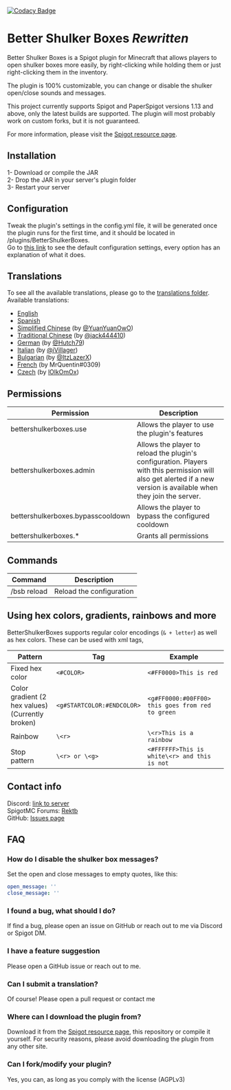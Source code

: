 [![Codacy Badge](https://app.codacy.com/project/badge/Grade/527a4c96fc3b4d3b8298769bce48071d)](https://www.codacy.com/gh/lMartin3/BetterShulkerBoxesRewritten/dashboard?utm_source=github.com&amp;utm_medium=referral&amp;utm_content=lMartin3/BetterShulkerBoxesRewritten&amp;utm_campaign=Badge_Grade)
# Better Shulker Boxes _Rewritten_
Better Shulker Boxes is a Spigot plugin for Minecraft that allows
players to open shulker boxes more easily, by right-clicking while holding them
or just right-clicking them in the inventory.

The plugin is 100% customizable, you can change or disable the
shulker open/close sounds and messages.

This project currently supports Spigot and PaperSpigot versions 1.13 and above,
only the latest builds are supported. The plugin will most probably work on custom forks,
but it is not guaranteed.

For more information, please visit the [Spigot resource page](https://www.spigotmc.org/resources/bsb-better-shulker-boxes-1-12-1-16.58837/).

## Installation
1- Download or compile the JAR<br>
2- Drop the JAR in your server's plugin folder<br>
3- Restart your server<br>

## Configuration
Tweak the plugin's settings in the config.yml file, it will be generated
once the plugin runs for the first time, and it should be located in /plugins/BetterShulkerBoxes.<br>
Go to [this link](https://github.com/lMartin3/BetterShulkerBoxesRewritten/blob/master/src/main/resources/config.yml)
to see the default configuration settings, every option has an explanation of what it does.

## Translations
To see all the available translations, please go to the [translations folder](https://github.com/lMartin3/BetterShulkerBoxesRewritten/tree/master/translations). <br>
Available translations:
-  [English](https://github.com/lMartin3/BetterShulkerBoxesRewritten/blob/master/translations/en_us.yml)
-  [Spanish](https://github.com/lMartin3/BetterShulkerBoxesRewritten/blob/master/translations/es_es.yml)
-  [Simplified Chinese](https://github.com/lMartin3/BetterShulkerBoxesRewritten/blob/master/translations/zh_cn.yml) (by [@YuanYuanOwO](https://github.com/YuanYuanOwO))
-  [Traditional Chinese](https://github.com/lMartin3/BetterShulkerBoxesRewritten/blob/master/translations/zh_tw.yml) (by [@jack444410](https://github.com/jack444410))
-  [German](https://github.com/lMartin3/BetterShulkerBoxesRewritten/blob/master/translations/de_DE.yml) (by [@Hutch79](https://github.com/Hutch79))
-  [Italian](https://github.com/lMartin3/BetterShulkerBoxesRewritten/blob/master/translations/it_it.yml) (by [@iVillager](https://github.com/ivillager))
-  [Bulgarian](https://github.com/lMartin3/BetterShulkerBoxesRewritten/blob/master/translations/bu_bu.yml) (by [@ItzLazerX](https://github.com/ItzLazerX))
-  [French](https://github.com/lMartin3/BetterShulkerBoxesRewritten/blob/master/translations/fr_fr.yml) (by MrQuentin#0309)
-  [Czech](https://github.com/lMartin3/BetterShulkerBoxesRewritten/blob/master/translations/cz_cz.yml) (by [lOlkOmOx](https://github.com/lOlkOmOx))
## Permissions
| Permission                        | Description                                                                                                                                                                               |
|-----------------------------------|-------------------------------------------------------------------------------------------------------------------------------------------------------------------------------------------|
| bettershulkerboxes.use            | Allows the player to use the plugin's features                                                                                                                                            |
| bettershulkerboxes.admin          | Allows the player to reload the plugin's configuration. Players with this permission will also get alerted if a new version is available when they join the server. |
| bettershulkerboxes.bypasscooldown | Allows the player to bypass the configured cooldown                                                                                                                                       |
| bettershulkerboxes.*              | Grants all permissions                                                                                                                                                                    |

## Commands
| Command     | Description              |
|-------------|--------------------------|
| /bsb reload | Reload the configuration |

## Using hex colors, gradients, rainbows and more
BetterShulkerBoxes supports regular color encodings (`& + letter`) as well as hex colors. These can be used
with xml tags,

| Pattern                                              | Tag                        | Example                                          |
|------------------------------------------------------|----------------------------|--------------------------------------------------|
| Fixed hex color                                      | `<#COLOR>`                 | `<#FF0000>This is red`                           |
| Color gradient (2 hex values)<br/>(Currently broken) | `<g#STARTCOLOR:#ENDCOLOR>` | `<g#FF0000:#00FF00> this goes from red to green` |
| Rainbow                                              | `\<r>`                     | `\<r>This is a rainbow `                         |
| Stop pattern                                         | `\<r> or \<g> `            | `<#FFFFFF>This is white\<r> and this is not`     |
## Contact info
Discord: [link to server](https://discord.gg/DnAHWMG) <br>
SpigotMC Forums: [Rektb](https://www.spigotmc.org/members/rektb.384908/) <br>
GitHub: [Issues page](https://github.com/lMartin3/BetterShulkerBoxesRewritten/issues)

## FAQ

### How do I disable the shulker box messages?
Set the open and close messages to empty quotes, like this:
```yaml
open_message: ''
close_message: ''
```

### I found a bug, what should I do?
If 
find a bug, please open an issue on GitHub or reach out to me via Discord or Spigot DM.

### I have a feature suggestion
Please open a GitHub issue or reach out to me.

### Can I submit a translation?
Of course! Please open a pull request or contact me

### Where can I download the plugin from?
Download it from the [Spigot resource page](https://www.spigotmc.org/resources/bsb-better-shulker-boxes-1-12-1-16.58837/),
this repository or compile it yourself.
For security reasons, please avoid downloading the plugin from any other site.

### Can I fork/modify your plugin?
Yes, you can, as long as you comply with the license (AGPLv3)
